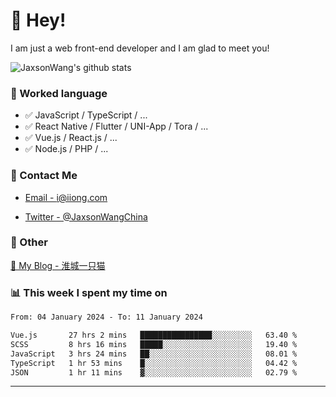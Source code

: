 # 👋 Hey!

I am just a web front-end developer and I am glad to meet you!

![JaxsonWang's github stats](https://github-readme-stats.vercel.app/api?username=JaxsonWang&&show_icons=true&&title_color=1abc9c&&icon_color=1abc9c)


### 📝 Worked language

- ✅ JavaScript / TypeScript / ...
- ✅ React Native / Flutter / UNI-App / Tora / ...
- ✅ Vue.js / React.js / ...
- ✅ Node.js / PHP / ...

### 📮 Contact Me

- [Email - i@iiong.com](mailto:i@iiong.com)

- [Twitter - @JaxsonWangChina](https://twitter.com/JaxsonWangChina)

### 🤪 Other

[📌 My Blog - 淮城一只猫](https://iiong.com)

### 📊 This week I spent my time on

<!--START_SECTION:waka-->

```txt
From: 04 January 2024 - To: 11 January 2024

Vue.js       27 hrs 2 mins   ████████████████░░░░░░░░░   63.40 %
SCSS         8 hrs 16 mins   █████░░░░░░░░░░░░░░░░░░░░   19.40 %
JavaScript   3 hrs 24 mins   ██░░░░░░░░░░░░░░░░░░░░░░░   08.01 %
TypeScript   1 hr 53 mins    █░░░░░░░░░░░░░░░░░░░░░░░░   04.42 %
JSON         1 hr 11 mins    ▓░░░░░░░░░░░░░░░░░░░░░░░░   02.79 %
```

<!--END_SECTION:waka-->

---

